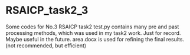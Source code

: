 # RSAICP_task2_3
Some codes for No.3 RSAICP task2
test.py contains many pre and past processing methods, which was used in my task2 work. Just for record. Maybe useful in the future.
area.docx is used for refining the final results. (not recommended, but efficient)

